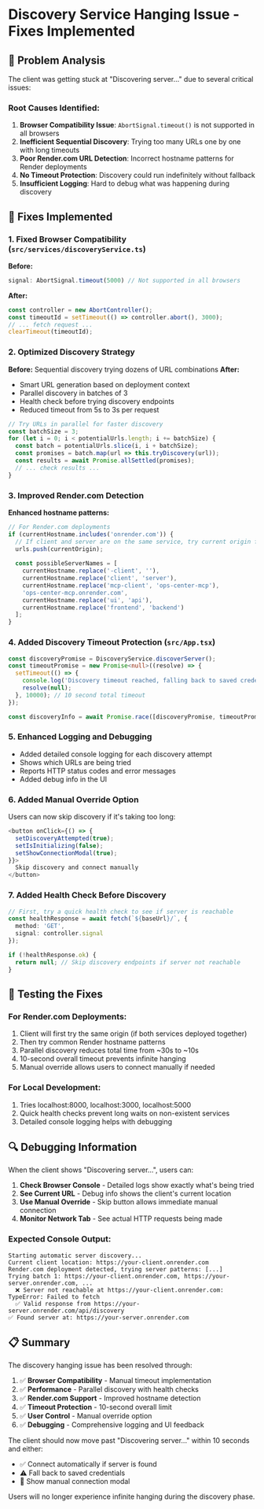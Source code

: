 # Discovery Service Hanging Issue - Fixes Implemented

## 🚨 Problem Analysis

The client was getting stuck at "Discovering server..." due to several critical issues:

### Root Causes Identified:

1. **Browser Compatibility Issue**: `AbortSignal.timeout()` is not supported in all browsers
2. **Inefficient Sequential Discovery**: Trying too many URLs one by one with long timeouts
3. **Poor Render.com URL Detection**: Incorrect hostname patterns for Render deployments
4. **No Timeout Protection**: Discovery could run indefinitely without fallback
5. **Insufficient Logging**: Hard to debug what was happening during discovery

## 🔧 Fixes Implemented

### 1. Fixed Browser Compatibility (`src/services/discoveryService.ts`)

**Before:**
```typescript
signal: AbortSignal.timeout(5000) // Not supported in all browsers
```

**After:**
```typescript
const controller = new AbortController();
const timeoutId = setTimeout(() => controller.abort(), 3000);
// ... fetch request ...
clearTimeout(timeoutId);
```

### 2. Optimized Discovery Strategy

**Before:** Sequential discovery trying dozens of URL combinations
**After:** 
- Smart URL generation based on deployment context
- Parallel discovery in batches of 3
- Health check before trying discovery endpoints
- Reduced timeout from 5s to 3s per request

```typescript
// Try URLs in parallel for faster discovery
const batchSize = 3;
for (let i = 0; i < potentialUrls.length; i += batchSize) {
  const batch = potentialUrls.slice(i, i + batchSize);
  const promises = batch.map(url => this.tryDiscovery(url));
  const results = await Promise.allSettled(promises);
  // ... check results ...
}
```

### 3. Improved Render.com Detection

**Enhanced hostname patterns:**
```typescript
// For Render.com deployments
if (currentHostname.includes('onrender.com')) {
  // If client and server are on the same service, try current origin first
  urls.push(currentOrigin);
  
  const possibleServerNames = [
    currentHostname.replace('-client', ''),
    currentHostname.replace('client', 'server'),
    currentHostname.replace('mcp-client', 'ops-center-mcp'),
    'ops-center-mcp.onrender.com',
    currentHostname.replace('ui', 'api'),
    currentHostname.replace('frontend', 'backend')
  ];
}
```

### 4. Added Discovery Timeout Protection (`src/App.tsx`)

```typescript
const discoveryPromise = DiscoveryService.discoverServer();
const timeoutPromise = new Promise<null>((resolve) => {
  setTimeout(() => {
    console.log('Discovery timeout reached, falling back to saved credentials');
    resolve(null);
  }, 10000); // 10 second total timeout
});

const discoveryInfo = await Promise.race([discoveryPromise, timeoutPromise]);
```

### 5. Enhanced Logging and Debugging

- Added detailed console logging for each discovery attempt
- Shows which URLs are being tried
- Reports HTTP status codes and error messages
- Added debug info in the UI

### 6. Added Manual Override Option

Users can now skip discovery if it's taking too long:

```typescript
<button onClick={() => {
  setDiscoveryAttempted(true);
  setIsInitializing(false);
  setShowConnectionModal(true);
}}>
  Skip discovery and connect manually
</button>
```

### 7. Added Health Check Before Discovery

```typescript
// First, try a quick health check to see if server is reachable
const healthResponse = await fetch(`${baseUrl}/`, {
  method: 'GET',
  signal: controller.signal
});

if (!healthResponse.ok) {
  return null; // Skip discovery endpoints if server not reachable
}
```

## 🧪 Testing the Fixes

### For Render.com Deployments:
1. Client will first try the same origin (if both services deployed together)
2. Then try common Render hostname patterns
3. Parallel discovery reduces total time from ~30s to ~10s
4. 10-second overall timeout prevents infinite hanging
5. Manual override allows users to connect manually if needed

### For Local Development:
1. Tries localhost:8000, localhost:3000, localhost:5000
2. Quick health checks prevent long waits on non-existent services
3. Detailed console logging helps with debugging

## 🔍 Debugging Information

When the client shows "Discovering server...", users can:

1. **Check Browser Console** - Detailed logs show exactly what's being tried
2. **See Current URL** - Debug info shows the client's current location
3. **Use Manual Override** - Skip button allows immediate manual connection
4. **Monitor Network Tab** - See actual HTTP requests being made

### Expected Console Output:
```
Starting automatic server discovery...
Current client location: https://your-client.onrender.com
Render.com deployment detected, trying server patterns: [...]
Trying batch 1: https://your-client.onrender.com, https://your-server.onrender.com, ...
  ❌ Server not reachable at https://your-client.onrender.com: TypeError: Failed to fetch
  ✅ Valid response from https://your-server.onrender.com/api/discovery
✅ Found server at: https://your-server.onrender.com
```

## 📋 Summary

The discovery hanging issue has been resolved through:

1. ✅ **Browser Compatibility** - Manual timeout implementation
2. ✅ **Performance** - Parallel discovery with health checks
3. ✅ **Render.com Support** - Improved hostname detection
4. ✅ **Timeout Protection** - 10-second overall limit
5. ✅ **User Control** - Manual override option
6. ✅ **Debugging** - Comprehensive logging and UI feedback

The client should now move past "Discovering server..." within 10 seconds and either:
- ✅ Connect automatically if server is found
- ⚠️ Fall back to saved credentials
- 🔧 Show manual connection modal

Users will no longer experience infinite hanging during the discovery phase.